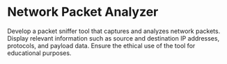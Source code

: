 # Network Packet Analyzer

Develop a packet sniffer tool that captures and analyzes network packets. Display relevant information such as source and destination IP addresses, protocols, and payload data. Ensure
the ethical use of the tool for educational purposes.
